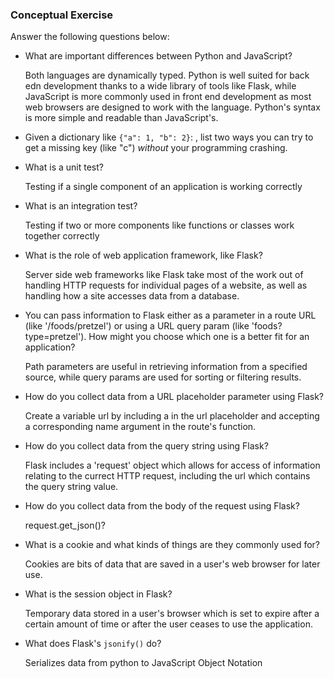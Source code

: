 ### Conceptual Exercise

Answer the following questions below:

- What are important differences between Python and JavaScript?

  Both languages are dynamically typed.  Python is well suited for back edn development thanks to a wide library of tools like Flask, while JavaScript is more commonly used in front end development as most web browsers are designed to work with the language.  Python's syntax is more simple and readable than JavaScript's.

- Given a dictionary like ``{"a": 1, "b": 2}``: , list two ways you
  can try to get a missing key (like "c") *without* your programming
  crashing.

- What is a unit test?

  Testing if a single component of an application is working correctly

- What is an integration test?

  Testing if two or more components like functions or classes work together correctly

- What is the role of web application framework, like Flask?

  Server side web frameworks like Flask take most of the work out of handling HTTP requests for individual pages of a website, as well as handling how a site accesses data from a database.  

- You can pass information to Flask either as a parameter in a route URL
  (like '/foods/pretzel') or using a URL query param (like
  'foods?type=pretzel'). How might you choose which one is a better fit
  for an application?

    Path parameters are useful in retrieving information from a specified source, while query params are used for sorting or filtering results.

- How do you collect data from a URL placeholder parameter using Flask?

  Create a variable url by including a <name> in the url placeholder and accepting a corresponding name argument in the route's function.

- How do you collect data from the query string using Flask?

  Flask includes a 'request' object which allows for access of information relating to the currect HTTP request, including the url which contains the query string value.

- How do you collect data from the body of the request using Flask?

  request.get_json()?

- What is a cookie and what kinds of things are they commonly used for?

  Cookies are bits of data that are saved in a user's web browser for later use.

- What is the session object in Flask?

  Temporary data stored in a user's browser which is set to expire after a certain amount of time or after the user ceases to use the application.

- What does Flask's `jsonify()` do?

  Serializes data from python to JavaScript Object Notation
